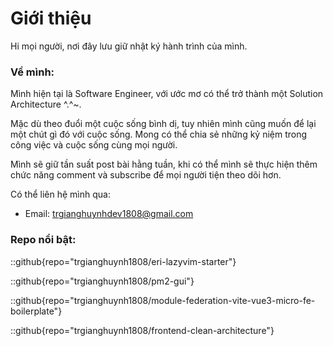 # Giới thiệu
Hi mọi người, nơi đây lưu giữ nhật ký hành trình của mình.

###  Về mình:
Mình hiện tại là Software Engineer, với ước mơ có thể trở thành một Solution Architecture ^.^~.

Mặc dù theo đuổi một cuộc sống bình dị, tuy nhiên mình cũng muốn để lại một chút gì đó với cuộc sống.  Mong có thể chia sẻ những kỷ niệm trong công việc và cuộc sống cùng mọi người.

Mình sẽ giữ tần suất post bài hằng tuần, khi có thể mình sẽ thực hiện thêm chức năng comment và subscribe để mọi người tiện theo dõi hơn.

Có thể liên hệ mình qua:
* Email: trgianghuynhdev1808@gmail.com

### Repo nổi bật:
::github{repo="trgianghuynh1808/eri-lazyvim-starter"}

::github{repo="trgianghuynh1808/pm2-gui"}

::github{repo="trgianghuynh1808/module-federation-vite-vue3-micro-fe-boilerplate"}


::github{repo="trgianghuynh1808/frontend-clean-architecture"}
